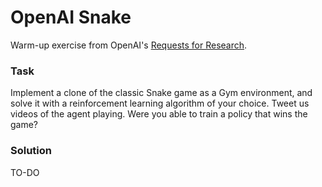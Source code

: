 # OpenAI Snake

Warm-up exercise from OpenAI's [Requests for Research](https://blog.openai.com/requests-for-research-2/).

### Task
Implement a clone of the classic Snake game as a Gym environment, and solve it with a reinforcement learning algorithm of your choice. Tweet us videos of the agent playing. Were you able to train a policy that wins the game?

### Solution
TO-DO
